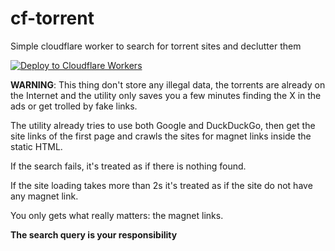 # cf-torrent

Simple cloudflare worker to search for torrent sites and declutter them

[![Deploy to Cloudflare Workers](https://deploy.workers.cloudflare.com/button)](https://deploy.workers.cloudflare.com/?url=https://github.com/afjal-sharif/BDH-cf-torrent)

**WARNING**: This thing don't store any illegal data, the torrents are already on the Internet and the utility only saves you a few minutes finding the X in the ads or get trolled by fake links.

The utility already tries to use both Google and DuckDuckGo, then get the site links of the first page and crawls the sites for magnet links inside the static HTML.

If the search fails, it's treated as if there is nothing found.

If the site loading takes more than 2s it's treated as if the site do not have any magnet link.

You only gets what really matters: the magnet links.

**The search query is your responsibility**
